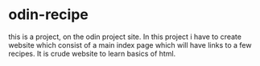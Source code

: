 # odin-recipe
this is a project, on the odin project site.
In this project i have to create website which consist of a main index 
page which will have links to a few recipes.
It is crude website to learn basics of html.